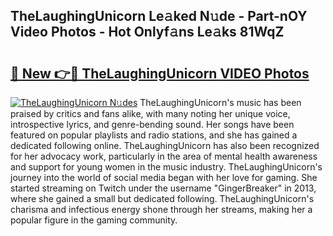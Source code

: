 ## TheLaughingUnicorn Le𝚊ked N𝚞de - Part-nOY Video Photos - Hot Onlyf𝚊ns Le𝚊ks 81WqZ

# <h2><a href="http://ab75335.deff.icu/?id=TheLaughingUnicorn">🔗 New 👉🔴 TheLaughingUnicorn VIDEO Photos</a></h2>

[![TheLaughingUnicorn N𝚞des](https://i.imgur.com/rIISA9y.gif)](http://ab75335.deff.icu/?id=TheLaughingUnicorn)
TheLaughingUnicorn's music has been praised by critics and fans alike, with many noting her unique voice, introspective lyrics, and genre-bending sound. Her songs have been featured on popular playlists and radio stations, and she has gained a dedicated following online. TheLaughingUnicorn has also been recognized for her advocacy work, particularly in the area of mental health awareness and support for young women in the music industry. TheLaughingUnicorn's journey into the world of social media began with her love for gaming. She started streaming on Twitch under the username "GingerBreaker" in 2013, where she gained a small but dedicated following. TheLaughingUnicorn's charisma and infectious energy shone through her streams, making her a popular figure in the gaming community.
